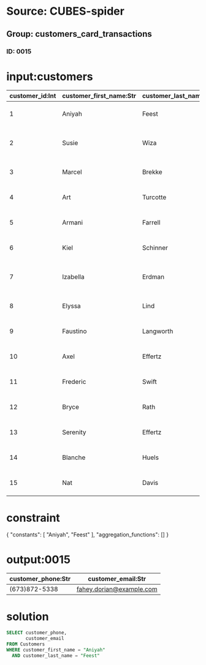 # Source: CUBES-spider
## Group: customers_card_transactions
### ID: 0015

# input:customers

| customer_id:Int | customer_first_name:Str | customer_last_name:Str | customer_address:Str | customer_phone:Str | customer_email:Str | other_customer_details:Str |
|---|---|---|---|---|---|---|
| 1 | Aniyah | Feest | 55975 Theodore Estates \n Lake Brody, VT 57078 | (673)872-5338 | fahey.dorian@example.com | nan |
| 2 | Susie | Wiza | 6478 Moen Isle Suite 910 \n Schimmelmouth, VT 96364-4898 | 679-845-8645x94312 | idickinson@example.com | nan |
| 3 | Marcel | Brekke | 1965 Abernathy Plains \n Port Lilla, LA 44867 | 1-511-656-6664 | nichole.rodriguez@example.com | nan |
| 4 | Art | Turcotte | 6862 Domenic Port \n New Elbert, DE 86980-8517 | 941-213-6716x675 | enrique59@example.com | nan |
| 5 | Armani | Farrell | 3031 Ludwig Square \n Unaview, SC 86336-3287 | 224-123-1012 | dauer@example.net | nan |
| 6 | Kiel | Schinner | 19935 Allie Bypass Apt. 409 \n Coleberg, FL 69194-5357 | 1-564-044-3909 | ebert.omer@example.net | nan |
| 7 | Izabella | Erdman | 23793 Athena Inlet Apt. 455 \n Schmidtmouth, NH 15794 | 751.049.9948 | kling.catalina@example.com | nan |
| 8 | Elyssa | Lind | 094 Julianne Mill \n Webstertown, KY 91980-4004 | +12(6)9024410984 | dell13@example.com | nan |
| 9 | Faustino | Langworth | 0748 Lola Union Apt. 874 \n Reynoldsfurt, NM 94584-3767 | 284.749.0453 | ahomenick@example.org | nan |
| 10 | Axel | Effertz | 936 Lula Overpass \n East Alisonville, NH 14890 | +90(8)1290735932 | kyra.murazik@example.org | nan |
| 11 | Frederic | Swift | 7127 Hilpert Parks \n South Johnfort, SD 67577-9504 | 1-207-977-5182 | keegan16@example.com | nan |
| 12 | Bryce | Rath | 74962 Hugh Mills \n North Laurenland, KY 46376 | (415)237-0701x3115 | grady.general@example.org | nan |
| 13 | Serenity | Effertz | 71560 Eulah Squares \n Torphyberg, OK 34312-0380 | 1-894-567-2283 | schaden.katrina@example.net | nan |
| 14 | Blanche | Huels | 47286 Mraz Park Apt. 424 \n Jocelynfurt, OH 59023-2787 | (703)950-4708x8972 | huels.antonina@example.com | nan |
| 15 | Nat | Davis | 163 Collier Square \n New Ceciltown, AL 64723-5646 | 246-469-4472x359 | earlene.carroll@example.net | nan |

# constraint

{
  "constants": [
    "Aniyah",
    "Feest"
  ],
  "aggregation_functions": []
}

# output:0015

| customer_phone:Str | customer_email:Str |
|---|---|
| (673)872-5338 | fahey.dorian@example.com |

# solution

```sql
SELECT customer_phone,
       customer_email
FROM Customers
WHERE customer_first_name = "Aniyah"
  AND customer_last_name = "Feest"
```
